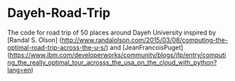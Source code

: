 # Dayeh-Road-Trip
The code for road trip of 50 places around Dayeh University inspired by [Randal S. Olson] (http://www.randalolson.com/2015/03/08/computing-the-optimal-road-trip-across-the-u-s/) and [JeanFrancoisPuget] (https://www.ibm.com/developerworks/community/blogs/jfp/entry/computing_the_really_optimal_tour_acrosss_the_usa_on_the_cloud_with_python?lang=en) 
